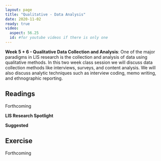 ```yaml
---
layout: page
title: "Qualitative - Data Analysis"
date: 2020-11-02
ready: true
video:
  aspect: 56.25
  id: #for youtube videos if there is only one
---
```


**Week 5 + 6 - Qualitative Data Collection and Analysis**: One of the major paradigms in LIS research is the collection and analysis of data using qualitative methods. In this two week class session we will discuss data collection methods like interviews, surveys, and content analysis. We will also discuss analytic techniques such as interview coding, memo writing, and ethnographic reporting.  

## Readings
Forthcoming

**LIS Research Spotlight**

**Suggested**


## Exercise
Forthcoming
